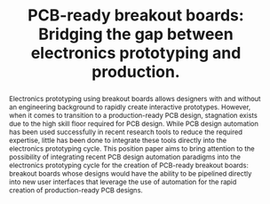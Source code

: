 ---
number: 40
title: "PCB-ready breakout boards: Bridging the gap between electronics prototyping and production."

author0_name: J. Garza
author0_affiliation: University of California, San Diego

author1_name: Steve Swanson
author1_affiliation: University of California, San Diego

abstract: "Electronics prototyping using breakout boards allows designers with and without an engineering background to rapidly create interactive prototypes. However, when it comes to transition to a production-ready PCB design, stagnation exists due to the high skill floor required for PCB design. While PCB design automation has been used successfully in recent research tools to reduce the required expertise, little has been done to integrate these tools directly into the electronics prototyping cycle. This position paper aims to bring attention to the possibility of integrating recent PCB design automation paradigms into the electronics prototyping cycle for the creation of PCB-ready breakout boards: breakout boards whose designs would have the ability to be pipelined directly into new user interfaces that leverage the use of automation for the rapid creation of production-ready PCB designs."

pdf: 
---